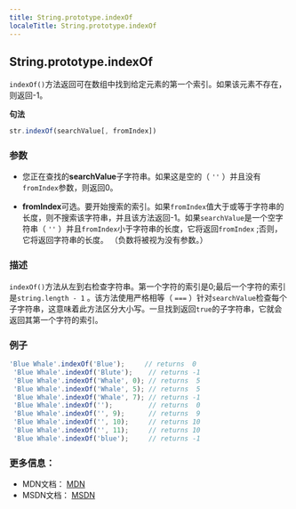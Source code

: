 ```yaml
---
title: String.prototype.indexOf
localeTitle: String.prototype.indexOf
---
```

## String.prototype.indexOf

`indexOf()`方法返回可在数组中找到给定元素的第一个索引。如果该元素不存在，则返回-1。

**句法**

```javascript
str.indexOf(searchValue[, fromIndex]) 
```

### 参数

*   您正在查找的**searchValue**子字符串。如果这是空的（ `''` ）并且没有`fromIndex`参数，则返回0。
    
*   **fromIndex**可选。要开始搜索的索引。如果`fromIndex`值大于或等于字符串的长度，则不搜索该字符串，并且该方法返回-1。如果`searchValue`是一个空字符串（ `''` ）并且`fromIndex`小于字符串的长度，它将返回`fromIndex` ;否则，它将返回字符串的长度。 （负数将被视为没有参数。）
    

### 描述

`indexOf()`方法从左到右检查字符串。第一个字符的索引是0;最后一个字符的索引是`string.length - 1` 。该方法使用严格相等（ `===` ）针对`searchValue`检查每个子字符串，这意味着此方法区分大小写。一旦找到返回`true`的子字符串，它就会返回其第一个字符的索引。

### 例子

```javascript
'Blue Whale'.indexOf('Blue');     // returns  0 
 'Blue Whale'.indexOf('Blute');    // returns -1 
 'Blue Whale'.indexOf('Whale', 0); // returns  5 
 'Blue Whale'.indexOf('Whale', 5); // returns  5 
 'Blue Whale'.indexOf('Whale', 7); // returns -1 
 'Blue Whale'.indexOf('');         // returns  0 
 'Blue Whale'.indexOf('', 9);      // returns  9 
 'Blue Whale'.indexOf('', 10);     // returns 10 
 'Blue Whale'.indexOf('', 11);     // returns 10 
 'Blue Whale'.indexOf('blue');     // returns -1 
```

### 更多信息：

*   MDN文档： [MDN](https://developer.mozilla.org/en-US/docs/Web/JavaScript/Reference/Global_Objects/String/indexOf)
*   MSDN文档： [MSDN](https://docs.microsoft.com/en-us/scripting/javascript/reference/indexof-method-string-javascript)